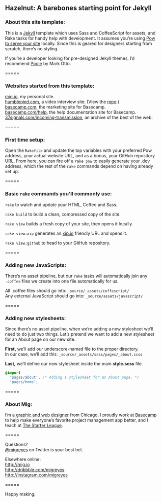 
## Hazelnut: A barebones starting point for Jekyll

### About this site template:
This is a [Jekyll](http://jekyllrb.com) template which uses Sass and CoffeeScript for assets, and Rake tasks for handy help with development. It assumes you’re using [Pow to serve your site](http://pow.cx) locally. Since this is geared for designers starting from scratch, there’s no styling.

If you’re a developer looking for pre-designed Jekyll themes, I’d recommend [Poole](http://getpoole.com) by Mark Otto.

=====

### Websites started from this template:
[mig.io](http://mig.io), my personal site.  
[humblepied.com](http://humblepied.com), a video interview site. (View the [repo](http://github.com/migreyes/humblepied).)  
[basecamp.com](http://basecamp.com), the marketing site for Basecamp.  
[basecamp.com/help](http://basecamp.com/help), the help documentation site for Basecamp.  
[37signals.com/incoming-transmission](http://37signals.com/incoming-transmission/), an archive of the best of the web.

=====

### First time setup:

Open the `Rakefile` and update the top variables with your preferred Pow address, your actual website URL, and as a bonus, your GitHub repository URL. From here, you can fire off a `rake pow` to easily generate your .dev address, which the rest of the `rake` commands depend on having already set up.

=====

### Basic `rake` commands you’ll commonly use:

`rake` to watch and update your HTML, Coffee and Sass.

`rake build` to build a clean, compressed copy of the site.

`rake view` builds a fresh copy of your site, then opens it locally.

`rake view:xip` generates an [xip.io](http://xip.io) friendly URL and opens it.

`rake view:github` to head to your GitHub repository.

=====

### Adding new JavaScripts:

There’s no asset pipeline, but our `rake` tasks will automatically join any `.coffee` files we create into one file automatically for us.

All .coffee files should go into: `_source/_assets/coffescript/`  
Any external JavaScript should go into: `_source/assets/javascript/`

=====

### Adding new stylesheets:

Since there’s no asset pipeline, when we’re adding a new stylesheet we’ll need to do just two things. Let’s pretend we want to add a new stylesheet for an About page on our new site.

**First,** we’ll add our underscore-named file to the proper directory.  
In our case, we’ll add this: `_source/_assets/sass/pages/_about.scss`

**Last,** we’ll define our new stylesheet inside the main **style.scss** file.

```css
@import
  'pages/about', /* Adding a stylesheet for an About page. */
  'pages/home';
```

=====

### About Mig:
I’m [a graphic and web designer](http://mig.io) from Chicago. I proudly work at [Basecamp](http://basecamp.com) to help make everyone’s favorite project management app better, and I teach at [The Starter League](http://starterleague.com).

=====

Questions?  
[@migreyes](http://twitter.com/migreyes) on Twitter is your best bet.

Elsewhere online:  
http://mig.io  
http://dribbble.com/migreyes  
http://instagram.com/migreyes

=====

Happy making.